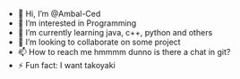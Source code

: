 - 👋 Hi, I’m @Ambal-Ced
- 👀 I’m interested in Programming
- 🌱 I’m currently learning java, c++, python and others
- 💞️ I’m looking to collaborate on some project
- 📫 How to reach me hmmmm dunno is there a chat in git?
- ⚡ Fun fact: I want takoyaki

<!---
Ambal-Ced/Ambal-Ced is a ✨ special ✨ repository because its `README.md` (this file) appears on your GitHub profile.
You can click the Preview link to take a look at your changes.
--->
